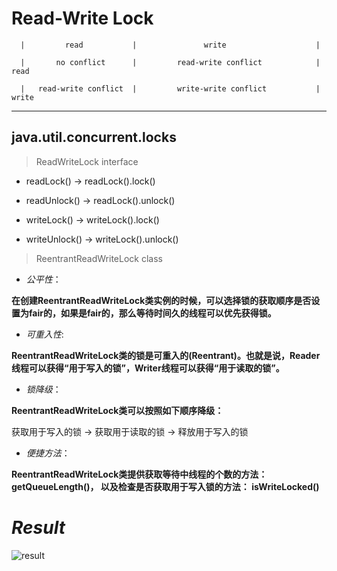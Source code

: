 # Read-Write Lock

      |         read           |               write                    |
     
      |       no conflict      |         read-write conflict            |  read

      |   read-write conflict  |         write-write conflict           |  write

---
## java.util.concurrent.locks
>ReadWriteLock interface

+ readLock()        -> readLock().lock()

+ readUnlock()      -> readLock().unlock()

+ writeLock()       -> writeLock().lock()

+ writeUnlock()     -> writeLock().unlock()

>ReentrantReadWriteLock class
- *公平性*：

__在创建ReentrantReadWriteLock类实例的时候，可以选择锁的获取顺序是否设置为fair的，如果是fair的，那么等待时间久的线程可以优先获得锁。__

- *可重入性*:

__ReentrantReadWriteLock类的锁是可重入的(Reentrant)。也就是说，Reader线程可以获得“用于写入的锁”，Writer线程可以获得“用于读取的锁”。__

- *锁降级*：

__ReentrantReadWriteLock类可以按照如下顺序降级：__

获取用于写入的锁    ->    获取用于读取的锁    ->    释放用于写入的锁

- *便捷方法*：

__ReentrantReadWriteLock类提供获取等待中线程的个数的方法：getQueueLength()， 以及检查是否获取用于写入锁的方法： isWriteLocked()__
# _*Result*_

![result](https://github.com/qiaw99/Self-Lerning/blob/master/Java/MultipleThreads_and_Sockets/Multi_Threads_Mode/6_Read_Write_Lock/result.png)
